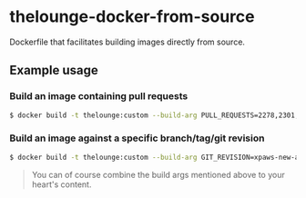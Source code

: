 # thelounge-docker-from-source

Dockerfile that facilitates building images directly from source.

## Example usage

### Build an image containing pull requests

```sh
$ docker build -t thelounge:custom --build-arg PULL_REQUESTS=2278,2301,2477 .
```

### Build an image against a specific branch/tag/git revision

```sh
$ docker build -t thelounge:custom --build-arg GIT_REVISION=xpaws-new-awesome-feature-branch .
```

> You can of course combine the build args mentioned above to your heart's content.
